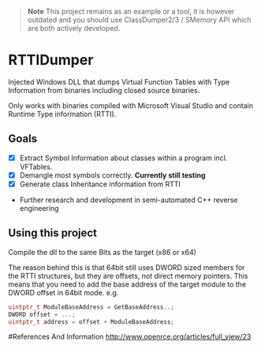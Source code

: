 > **Note**
> This project remains as an example or a tool, it is however outdated and you should use ClassDumper2/3 / SMemory API which are both actively developed.

# RTTIDumper
Injected Windows DLL that dumps Virtual Function Tables with Type Information from binaries including closed source binaries.

Only works with binaries compiled with Microsoft Visual Studio and contain Runtime Type information (RTTI).

## Goals
- [X] Extract Symbol Information about classes within a program incl. VFTables.
- [X] Demangle most symbols correctly. **Currently still testing**
- [X] Generate class Inheritance information from RTTI
- Further research and development in semi-automated C++ reverse engineering

## Using this project
Compile the dll to the same Bits as the target (x86 or x64)

The reason behind this is that 64bit still uses DWORD sized members
for the RTTI structures, but they are offsets, not direct memory pointers.
This means that you need to add the base address of the target module to the DWORD offset in 64bit mode.
e.g.
```c++
uintptr_t ModuleBaseAddress = GetBaseAddress..;
DWORD offset = ...;
uintptr_t address = offset + ModuleBaseAddress;
```

#References And Information
http://www.openrce.org/articles/full_view/23
